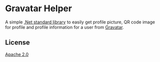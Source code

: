 ﻿# Gravatar Helper

A simple [.Net standard library](https://docs.microsoft.com/en-us/dotnet/articles/standard/library) to easily get profile picture, QR code image for profile and profile information for a user from [Gravatar](http://en.gravatar.com/).

## License

[Apache 2.0](https://github.com/manojkulkarni30/GravatarHelper.NetStandard/blob/master/License.txt)